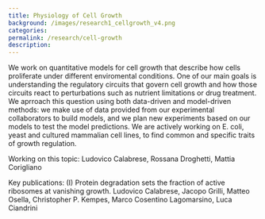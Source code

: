 ```yaml
---
title: Physiology of Cell Growth
background: /images/research1_cellgrowth_v4.png
categories: 
permalink: /research/cell-growth
description:
---
```


We work on quantitative models for cell growth that describe how cells proliferate under different enviromental conditions. One of our main goals is understanding the regulatory circuits that govern cell growth and how those circuits react to perturbations such as nutrient limitations or drug treatment. We aprroach this question using both data-driven and model-driven methods: we make use of data provided from our experimental collaborators to build models, and we plan new experiments based on our models to test the model predictions. We are actively working on E. coli, yeast and cultured mammalian cell lines, to find common and specific traits of growth regulation.

Working on this topic: Ludovico Calabrese, Rossana Droghetti, Mattia Corigliano

Key publications:
(I) Protein degradation sets the fraction of active ribosomes at vanishing growth. Ludovico Calabrese, Jacopo Grilli, Matteo Osella, Christopher P. Kempes, Marco Cosentino Lagomarsino, Luca Ciandrini
